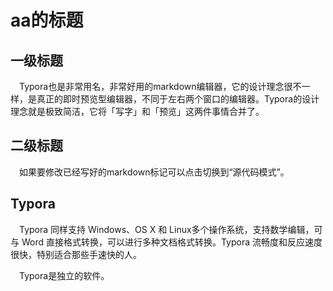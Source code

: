 # aa的标题

## 一级标题
　Typora也是非常用名，非常好用的markdown编辑器，它的设计理念很不一样，是真正的即时预览型编辑器，不同于左右两个窗口的编辑器。Typora的设计理念就是极致简洁，它将「写字」和「预览」这两件事情合并了。
## 二级标题
　如果要修改已经写好的markdown标记可以点击切换到“源代码模式”。
## Typora

　Typora 同样支持 Windows、OS X 和 Linux多个操作系统，支持数学编辑，可与 Word 直接格式转换，可以进行多种文档格式转换。Typora 流畅度和反应速度很快，特别适合那些手速快的人。

　Typora是独立的软件。
